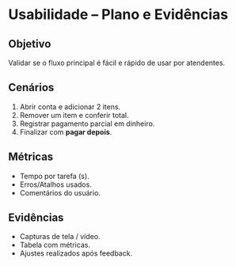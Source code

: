 # Usabilidade – Plano e Evidências

## Objetivo
Validar se o fluxo principal é fácil e rápido de usar por atendentes.

## Cenários
1. Abrir conta e adicionar 2 itens.
2. Remover um item e conferir total.
3. Registrar pagamento parcial em dinheiro.
4. Finalizar com **pagar depois**.

## Métricas
- Tempo por tarefa (s).
- Erros/Atalhos usados.
- Comentários do usuário.

## Evidências
- Capturas de tela / vídeo.
- Tabela com métricas.
- Ajustes realizados após feedback.
